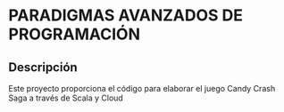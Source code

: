 # PARADIGMAS AVANZADOS DE PROGRAMACIÓN

## Descripción
Este proyecto proporciona el código para elaborar el juego Candy Crash Saga a través de Scala y Cloud
